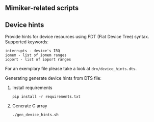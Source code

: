Mimiker-related scripts
---

Device hints
---

Provide hints for device resources using FDT (Flat Device Tree) syntax.
Supported keywords:

    interrupts - device's IRQ
    iomem - list of iomem ranges
    ioport - list of ioport ranges

For an exemplary file please take a look at `drv/device_hints.dts`.

Generating generate device hints from DTS file:

1. Install requirements

    `pip install -r requirements.txt`

2. Generate C array

    `./gen_device_hints.sh`


